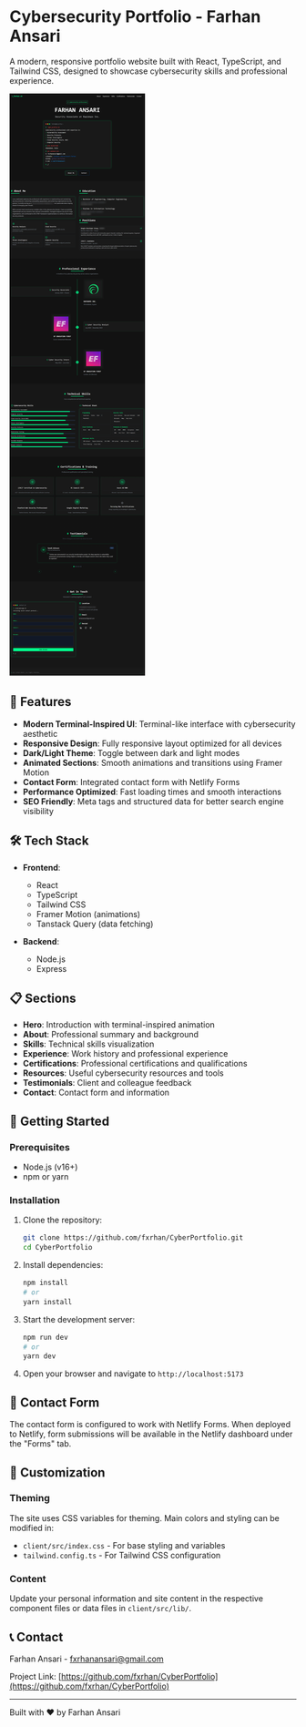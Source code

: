 # Cybersecurity Portfolio - Farhan Ansari

A modern, responsive portfolio website built with React, TypeScript, and Tailwind CSS, designed to showcase cybersecurity skills and professional experience.

<a href="client/public/portfolio-preview.png" target="_blank">
  <img src="client/public/portfolio-preview.png" alt="Portfolio Preview" />
</a>

## 🚀 Features

- **Modern Terminal-Inspired UI**: Terminal-like interface with cybersecurity aesthetic
- **Responsive Design**: Fully responsive layout optimized for all devices
- **Dark/Light Theme**: Toggle between dark and light modes
- **Animated Sections**: Smooth animations and transitions using Framer Motion
- **Contact Form**: Integrated contact form with Netlify Forms
- **Performance Optimized**: Fast loading times and smooth interactions
- **SEO Friendly**: Meta tags and structured data for better search engine visibility

## 🛠️ Tech Stack

- **Frontend**:
  - React
  - TypeScript
  - Tailwind CSS
  - Framer Motion (animations)
  - Tanstack Query (data fetching)
  
- **Backend**:
  - Node.js
  - Express

## 📋 Sections

- **Hero**: Introduction with terminal-inspired animation
- **About**: Professional summary and background
- **Skills**: Technical skills visualization
- **Experience**: Work history and professional experience
- **Certifications**: Professional certifications and qualifications
- **Resources**: Useful cybersecurity resources and tools
- **Testimonials**: Client and colleague feedback
- **Contact**: Contact form and information

## 🔧 Getting Started

### Prerequisites

- Node.js (v16+)
- npm or yarn

### Installation

1. Clone the repository:
   ```bash
   git clone https://github.com/fxrhan/CyberPortfolio.git
   cd CyberPortfolio
   ```

2. Install dependencies:
   ```bash
   npm install
   # or
   yarn install
   ```

3. Start the development server:
   ```bash
   npm run dev
   # or
   yarn dev
   ```

4. Open your browser and navigate to `http://localhost:5173`

## 🔄 Contact Form

The contact form is configured to work with Netlify Forms. When deployed to Netlify, form submissions will be available in the Netlify dashboard under the "Forms" tab.

## 🎨 Customization

### Theming

The site uses CSS variables for theming. Main colors and styling can be modified in:
- `client/src/index.css` - For base styling and variables
- `tailwind.config.ts` - For Tailwind CSS configuration

### Content

Update your personal information and site content in the respective component files or data files in `client/src/lib/`.



## 📞 Contact

Farhan Ansari - [fxrhanansari@gmail.com](mailto:fxrhanansari@gmail.com)

Project Link: [https://github.com/fxrhan/CyberPortfolio](https://github.com/fxrhan/CyberPortfolio)

---

Built with ❤️ by Farhan Ansari 
